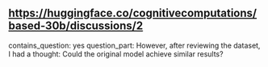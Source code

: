 ## https://huggingface.co/cognitivecomputations/based-30b/discussions/2

contains_question: yes
question_part: However, after reviewing the dataset, I had a thought: Could the original model achieve similar results?